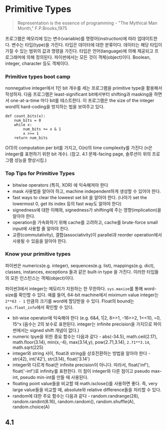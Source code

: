 # Primitive Types

> Representation is the essence of programming - "The Mythical Man Month," F.P.Brooks,1975

프로그램은 메모리에 있는 변수(variable)를 명령어(instruction)에 따라 업데이트한다. 변수는 타입(type)을 가진다. 타입은 데이터에 대한 분류이다. 데이터는 해당 타입이 가질 수 있는 범위의 값과 명령을 가진다. 타입은 언어(language)에 의해 제공되고 프로그래머에 의해 정의된다. 파이썬에서는 모든 것이 객체(object)이다. Boolean, integer, character 등도 객체이다.

### Primitive types boot camp

nonnegative integer에서 1인 bit 개수를 세는 프로그램을 primitive type을 활용해서 작성하자. 다음 프로그램은 least-significant bit에서부터 shifting과 masking을 하면서 one-at-a-time 마다 bit를 테스트한다. 이 프로그램은 the size of the integer word의 hard-coding을 방지하는 법을 보여주고 있다.

```
def count_bits(x):
    num_bits = 0
    while x:
        num_bits += x & 1
        x >>= 1
    return num_bits
```

O(1)의 computation per bit를 가지고, O(n)의 time complexity를 가진다 (n은 integer를 표현하기 위한 bit 개수). (참고. 4.1 문제-facing page, 솔루션이 위의 프로그램 성능을 향상시킴.)

### Top Tips for Primitive Types

* bitwise operators (특히, XOR) 에 익숙해져야 한다
* mask 사용법을 알아야 하고, machine independent하게 생성할 수 있어야 한다.
* fast ways to clear the loweest set bit 을 알아야 한다. (나아가 set the lowermost 0, get its index 등의 fast way도 알아야 한다)
* signedness에 대한 이해와, signedness가 shifting에 주는 영향(implication)을 알아야 한다.
* operation을 가속화하기 위해 cache를 고려하고, cache를 brute-force small input에 사용할 줄 알아야 한다.
* 교환(commutativity), 결합(associativity)이 parallel과 reorder operation에서 사용될 수 있음을 알아야 한다.

### Know your primitive types

파이썬은 numerics(e.g. integer), sequences(e.g. list), mappings(e.g. dict), classes, instances, exceptions 들과 같은  built-in type 을 가진다. 이러한 타입들의 모든 인스턴스는 객체(object)이다. 

파이썬3에서 integer는 메모리가 지원하는 한 무한하다. `sys.maxize`를 통해 word-size를 확인할 수 있다. 예를 들어, 64-bit machine에서 miximum value integer는 `2**63 - 1` 만큼의 크기를 word에 할당받을 수 있다. Float의 bound는 `sys.float_info`에서 확인할 수 있다.

* bit-wise operator에 익숙해야 한다 (e.g. 6&4, 1|2, 8>>1, -16>>2, 1<<10, ~0, 15^x (음수는 2의 보수로 표현된다. integer는 infinite precision을 가지므로 파이썬에서는 signed shift 개념이 없다.)
* numeric tpye을 위한 중요 함수는 다음과 같다 - abs(-34.5), math.ceil(2.17), math.floor(3.14), min(x,-4), max(3.14,y), pow(2.71,3.14), `2.71**3.14`, math.sqrt(225)
* integer와 string 사이, float과 string을 상호전환하는 방법을 알아야 한다 - str(42), int('42'), str(3.14), float('3.14')
* integer와 다르게 float은 infinite precision이 아니다. 따라서, float('inf'), float('-inf')로 infinity를 표현한다. 이 점이 integer와 다른 점이고 pseudo max-int, pseudo min-int를 만들 때 사용된다. 
* floating point value들을 비교할 때 math.isclose()를 사용하면 좋다. 즉, very large value들을 비교할 때, absolute와 relative difference들을 처리할 수 있다.
* random에 대한 주요 함수는 다음과 같다 - random.randrange(28), random.randint(8.16), random.random(), random.shuffle(A), random.choice(A)

## 4.1






